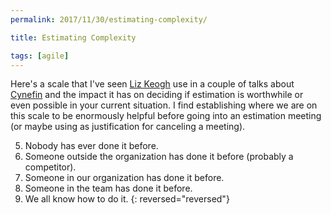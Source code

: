 ```yaml
---
permalink: 2017/11/30/estimating-complexity/

title: Estimating Complexity

tags: [agile]
---
```


Here's a scale that I've seen <a href="https://twitter.com/lunivore">Liz Keogh</a> use in a couple of talks about
<a href="http://cognitive-edge.com/videos/cynefin-framework-introduction/">Cynefin</a> and the impact it has on
deciding if estimation is worthwhile or even possible in your current situation. I find establishing where we are on
this scale to be enormously helpful before going into an estimation meeting (or maybe using as justification for canceling a meeting).

5. Nobody has ever done it before.
6. Someone outside the organization has done it before (probably a competitor).
7. Someone in our organization has done it before.
8. Someone in the team has done it before.
9. We all know how to do it.
   {: reversed="reversed"}
